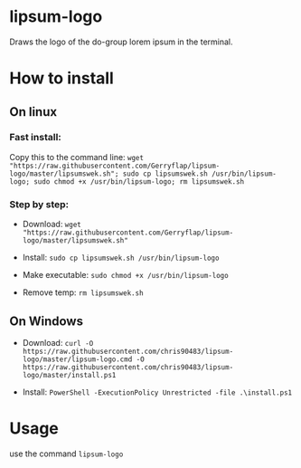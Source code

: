 # lipsum-logo
Draws the logo of the do-group lorem ipsum in the terminal.



# How to install 
## On linux

### Fast install:
Copy this to the command line:
`wget "https://raw.githubusercontent.com/Gerryflap/lipsum-logo/master/lipsumswek.sh"; sudo cp lipsumswek.sh /usr/bin/lipsum-logo; sudo chmod +x /usr/bin/lipsum-logo; rm lipsumswek.sh`

### Step by step:
- Download:
`wget "https://raw.githubusercontent.com/Gerryflap/lipsum-logo/master/lipsumswek.sh"`

- Install:
`sudo cp lipsumswek.sh /usr/bin/lipsum-logo`

- Make executable:
`sudo chmod +x /usr/bin/lipsum-logo`

- Remove temp:
`rm lipsumswek.sh`

## On Windows
- Download:
`curl -O https://raw.githubusercontent.com/chris90483/lipsum-logo/master/lipsum-logo.cmd -O https://raw.githubusercontent.com/chris90483/lipsum-logo/master/install.ps1`

- Install:
`PowerShell -ExecutionPolicy Unrestricted -file .\install.ps1`

# Usage
use the command `lipsum-logo`